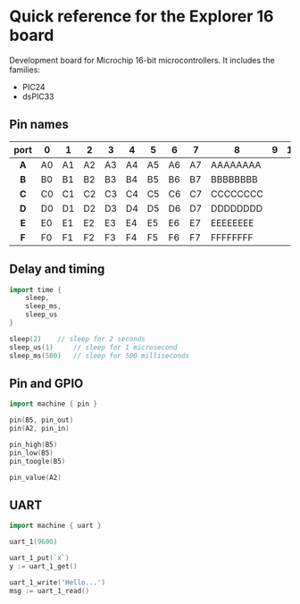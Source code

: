  
# Quick reference for the Explorer 16 board

Development board for Microchip 16-bit microcontrollers. It includes the families:
- PIC24
- dsPIC33

## Pin names
| port |0 |1 |2 |3 |4 |5 |6 |7 |8 |9 |10 |11 |12 |13 |14 |15 |
|:----:|--|--|--|--|--|--|--|--|--|--|---|---|---|---|---|---|                          
|**A** |A0|A1|A2|A3|A4|A5|A6|A7|AAAAAAAA
|**B** |B0|B1|B2|B3|B4|B5|B6|B7|BBBBBBBB
|**C** |C0|C1|C2|C3|C4|C5|C6|C7|CCCCCCCC
|**D** |D0|D1|D2|D3|D4|D5|D6|D7|DDDDDDDD
|**E** |E0|E1|E2|E3|E4|E5|E6|E7|EEEEEEEE
|**F** |F0|F1|F2|F3|F4|F5|F6|F7|FFFFFFFF
## Delay and timing

```go
import time {
	sleep,
	sleep_ms,
	sleep_us
}

sleep(2)	// sleep for 2 seconds
sleep_us(1)     // sleep for 1 microsecond
sleep_ms(500)   // sleep for 500 milliseconds
```

## Pin and GPIO

```go
import machine { pin }

pin(B5, pin_out)
pin(A2, pin_in)

pin_high(B5)
pin_low(B5)
pin_toogle(B5)

pin_value(A2)
```

## UART
```go
import machine { uart }

uart_1(9600)

uart_1_put(`x`)
y := uart_1_get()

uart_1_write('Hello...')
msg := uart_1_read()
```
